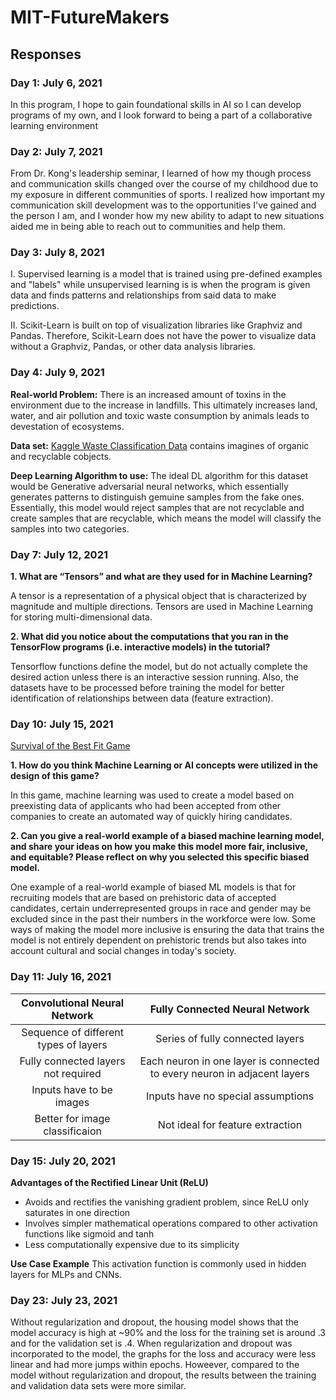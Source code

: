 # MIT-FutureMakers

## Responses
  
  ### Day 1: July 6, 2021
  In this program, I hope to gain foundational skills in AI so I can develop programs of my own, and I look forward to being a part of a collaborative learning environment
   
   ### Day 2: July 7, 2021
   From Dr. Kong's leadership seminar, I learned of how my though process and communication skills changed over the course of my childhood due to my exposure in different communities of sports. I realized how important my communication skill development was to the opportunities I've gained and the person I am, and I wonder how my new ability to adapt to new situations aided me in being able to reach out to communities and help them.
     
   ### Day 3: July 8, 2021
  I. Supervised learning is a model that is trained using pre-defined examples and "labels" while unsupervised learning is is when the program is given data and finds patterns and relationships from said data to make predictions.
  
  II. Scikit-Learn is built on top of visualization libraries like Graphviz and Pandas. Therefore, Scikit-Learn does not have the power to visualize data without a Graphviz, Pandas, or other data analysis libraries.
  
  ### Day 4: July 9, 2021
  **Real-world Problem:** There is an increased amount of toxins in the environment due to the increase in landfills. This ultimately increases land, water, and air pollution and toxic waste consumption by animals leads to devestation of ecosystems.
  
  **Data set:** [Kaggle Waste Classification Data](https://www.kaggle.com/techsash/waste-classification-data) contains imagines of organic and recyclable cobjects. 
  
  **Deep Learning Algorithm to use:** The ideal DL algorithm for this dataset would be Generative adversarial neural networks, which essentially generates patterns to distinguish gemuine samples from the fake ones. Essentially, this model would reject samples that are not recyclable and create samples that are recyclable, which means the model will classify the samples into two categories.
  
  ### Day 7: July 12, 2021
  **1. What are “Tensors” and what are they used for in Machine Learning?**
  
  A tensor is a representation of a physical object that is characterized by magnitude and multiple directions. Tensors are used in Machine Learning for storing multi-dimensional data.
  
**2. What did you notice about the computations that you ran in the TensorFlow programs (i.e. interactive models) in the tutorial?**

Tensorflow functions define the model, but do not actually complete the desired action unless there is an interactive session running. Also, the datasets have to be processed before training the model for better identification of relationships between data (feature extraction).

### Day 10: July 15, 2021
  [Survival of the Best Fit Game](https://www.survivalofthebestfit.com/)
  
  **1. How do you think Machine Learning or AI concepts were utilized in the design of this game?**
  
In this game, machine learning was used to create a model based on preexisting data of applicants who had been accepted from other companies to create an automated way of quickly hiring candidates.

**2. Can you give a real-world example of a biased machine learning model, and share your ideas on how you make this model more fair, inclusive, and equitable? Please reflect on why you selected this specific biased model.**

One example of a real-world example of biased ML models is that for recruiting models that are based on prehistoric data of accepted candidates, certain underrepresented groups in race and gender may be excluded since in the past their numbers in the workforce were low. Some ways of making the model more inclusive is ensuring the data that trains the model is not entirely dependent on prehistoric trends but also takes into account cultural and social changes in today's society.
   
 ### Day 11: July 16, 2021
 
 | Convolutional Neural Network | Fully Connected Neural Network |
 | :---: | :---: |
 | Sequence of different types of layers | Series of fully connected layers |
 | Fully connected layers not required | Each neuron in one layer is connected to every neuron in adjacent layers |
 | Inputs have to be images | Inputs have no special assumptions |
 | Better for image classificaion | Not ideal for feature extraction |

 ### Day 15: July 20, 2021
 
 **Advantages of the Rectified Linear Unit (ReLU)**
 - Avoids and rectifies the vanishing gradient problem, since ReLU only saturates in one direction
 - Involves simpler mathematical operations compared to other activation functions like sigmoid and tanh
 - Less computationally expensive due to its simplicity
 
 **Use Case Example**
 This activation function is commonly used in hidden layers for MLPs and CNNs.

 ### Day 23: July 23, 2021
  
  Without regularization and dropout, the housing model shows that the model accuracy is high at ~90% and the loss for the training set is around .3 and for the validation set is .4.
  When regularization and dropout was incorporated to the model, the graphs for the loss and accuracy were less linear and had more jumps within epochs. Howeever, compared to the model without regularization and dropout, the results between the training and validation data sets were more similar.
  
  
